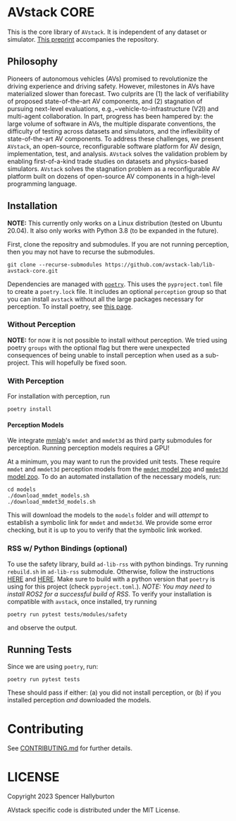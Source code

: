 # AVstack CORE

This is the core library of `AVstack`. It is independent of any dataset or simulator. [This preprint][avstack-preprint] accompanies the repository.

## Philosophy

Pioneers of autonomous vehicles (AVs) promised to revolutionize the driving experience and driving safety. However, milestones in AVs have materialized slower than forecast. Two culprits are (1) the lack of verifiability of proposed state-of-the-art AV components, and (2) stagnation of pursuing next-level evaluations, e.g.,~vehicle-to-infrastructure (V2I) and multi-agent collaboration. In part, progress has been hampered by: the large volume of software in AVs, the multiple disparate conventions, the difficulty of testing across datasets and simulators, and the inflexibility of state-of-the-art AV components. To address these challenges, we present `AVstack`, an open-source, reconfigurable software platform for AV design, implementation, test, and analysis. `AVstack` solves the validation problem by enabling first-of-a-kind trade studies on datasets and physics-based simulators. `AVstack` solves the stagnation problem as a reconfigurable AV platform built on dozens of open-source AV components in a high-level programming language.


## Installation

**NOTE:** This currently only works on a Linux distribution (tested on Ubuntu 20.04). It also only works with Python 3.8 (to be expanded in the future).

First, clone the repositry and submodules. If you are not running perception, then you may not have to recurse the submodules.
```
git clone --recurse-submodules https://github.com/avstack-lab/lib-avstack-core.git 
```
Dependencies are managed with [`poetry`][poetry]. This uses the `pyproject.toml` file to create a `poetry.lock` file. It includes an optional `perception` group so that you can install `avstack` without all the large packages necessary for perception. To install poetry, see [this page](https://python-poetry.org/docs/#installation). 


### Without Perception

**NOTE:** for now it is not possible to install without perception. We tried using poetry `groups` with the optional flag but there were unexpected consequences of being unable to install perception when used as a sub-project. This will hopefully be fixed soon.

### With Perception

For installation with perception, run
```
poetry install
```

#### Perception Models

We integrate [mmlab](https://github.com/open-mmlab/)'s `mmdet` and `mmdet3d` as third party submodules for perception. Running perception models requires a GPU! 

At a minimum, you may want to run the provided unit tests. These require `mmdet` and `mmdet3d` perception models from the [`mmdet` model zoo][mmdet-modelzoo] and [`mmdet3d` model zoo][mmdet3d-modelzoo]. To do an automated installation of the necessary models, run:
```
cd models
./download_mmdet_models.sh
./download_mmdet3d_models.sh
```
This will download the models to the `models` folder and will *attempt* to establish a symbolic link for `mmdet` and `mmdet3d`. We provide some error checking, but it is up to you to verify that the symbolic link worked.


### RSS w/ Python Bindings (optional)

To use the safety library, build `ad-lib-rss` with python bindings. Try running `rebuild.sh` in `ad-lib-rss` submodule. Otherwise, follow the instructions [HERE](https://intel.github.io/ad-rss-lib/BUILDING/) and [HERE](https://intel.github.io/ad-rss-lib/ad_rss/ad_rss_python/index.html). Make sure to build with a python version that `poetry` is using for this project (check `pyproject.toml`.). *NOTE: You may need to install ROS2 for a successful build of RSS*. To verify your installation is compatible with `avstack`, once installed, try running
```
poetry run pytest tests/modules/safety
```
and observe the output.


## Running Tests

Since we are using `poetry`, run:
```
poetry run pytest tests
```
These should pass if either: (a) you did not install perception, or (b) if you installed perception *and* downloaded the models. 

# Contributing

See [CONTRIBUTING.md][contributing] for further details.


# LICENSE

Copyright 2023 Spencer Hallyburton

AVstack specific code is distributed under the MIT License.


[avstack-preprint]: https://arxiv.org/pdf/2212.13857.pdf
[poetry]: https://github.com/python-poetry/poetry
[mmdet-modelzoo]: https://mmdetection.readthedocs.io/en/stable/model_zoo.html
[mmdet3d-modelzoo]: https://mmdetection3d.readthedocs.io/en/stable/model_zoo.html
[contributing]: https://github.com/avstack-lab/lib-avstack-core/blob/main/CONTRIBUTING.md
[license]: https://github.com/avstack-lab/lib-avstack-core/blob/main/LICENSE.md
